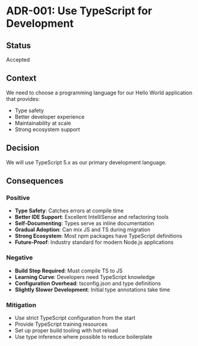 # ADR-001: Use TypeScript for Development

## Status
Accepted

## Context
We need to choose a programming language for our Hello World application that provides:
- Type safety
- Better developer experience
- Maintainability at scale
- Strong ecosystem support

## Decision
We will use TypeScript 5.x as our primary development language.

## Consequences

### Positive
- **Type Safety**: Catches errors at compile time
- **Better IDE Support**: Excellent IntelliSense and refactoring tools
- **Self-Documenting**: Types serve as inline documentation
- **Gradual Adoption**: Can mix JS and TS during migration
- **Strong Ecosystem**: Most npm packages have TypeScript definitions
- **Future-Proof**: Industry standard for modern Node.js applications

### Negative
- **Build Step Required**: Must compile TS to JS
- **Learning Curve**: Developers need TypeScript knowledge
- **Configuration Overhead**: tsconfig.json and type definitions
- **Slightly Slower Development**: Initial type annotations take time

### Mitigation
- Use strict TypeScript configuration from the start
- Provide TypeScript training resources
- Set up proper build tooling with hot reload
- Use type inference where possible to reduce boilerplate